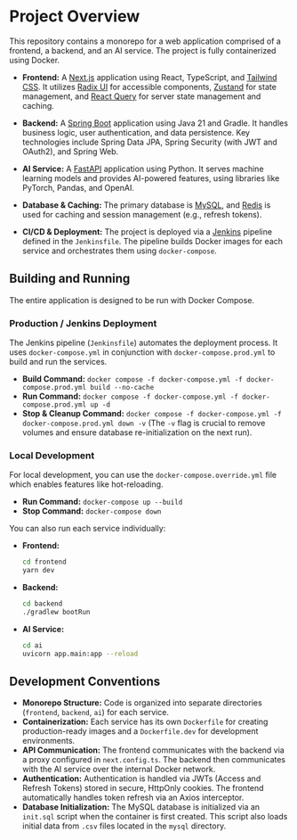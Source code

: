 # Project Overview

This repository contains a monorepo for a web application comprised of a frontend, a backend, and an AI service. The project is fully containerized using Docker.

- **Frontend:** A [Next.js](https://nextjs.org/) application using React, TypeScript, and [Tailwind CSS](https://tailwindcss.com/). It utilizes [Radix UI](https://www.radix-ui.com/) for accessible components, [Zustand](https://github.com/pmndrs/zustand) for state management, and [React Query](https://tanstack.com/query/latest) for server state management and caching.

- **Backend:** A [Spring Boot](https://spring.io/projects/spring-boot) application using Java 21 and Gradle. It handles business logic, user authentication, and data persistence. Key technologies include Spring Data JPA, Spring Security (with JWT and OAuth2), and Spring Web.

- **AI Service:** A [FastAPI](https://fastapi.tiangolo.com/) application using Python. It serves machine learning models and provides AI-powered features, using libraries like PyTorch, Pandas, and OpenAI.

- **Database & Caching:** The primary database is [MySQL](https://www.mysql.com/), and [Redis](https://redis.io/) is used for caching and session management (e.g., refresh tokens).

- **CI/CD & Deployment:** The project is deployed via a [Jenkins](https://www.jenkins.io/) pipeline defined in the `Jenkinsfile`. The pipeline builds Docker images for each service and orchestrates them using `docker-compose`.

## Building and Running

The entire application is designed to be run with Docker Compose.

### Production / Jenkins Deployment

The Jenkins pipeline (`Jenkinsfile`) automates the deployment process. It uses `docker-compose.yml` in conjunction with `docker-compose.prod.yml` to build and run the services.

- **Build Command:** `docker compose -f docker-compose.yml -f docker-compose.prod.yml build --no-cache`
- **Run Command:** `docker compose -f docker-compose.yml -f docker-compose.prod.yml up -d`
- **Stop & Cleanup Command:** `docker compose -f docker-compose.yml -f docker-compose.prod.yml down -v` (The `-v` flag is crucial to remove volumes and ensure database re-initialization on the next run).

### Local Development

For local development, you can use the `docker-compose.override.yml` file which enables features like hot-reloading.

- **Run Command:** `docker-compose up --build`
- **Stop Command:** `docker-compose down`

You can also run each service individually:

- **Frontend:**
  ```bash
  cd frontend
  yarn dev
  ```

- **Backend:**
  ```bash
  cd backend
  ./gradlew bootRun
  ```

- **AI Service:**
  ```bash
  cd ai
  uvicorn app.main:app --reload
  ```

## Development Conventions

- **Monorepo Structure:** Code is organized into separate directories (`frontend`, `backend`, `ai`) for each service.
- **Containerization:** Each service has its own `Dockerfile` for creating production-ready images and a `Dockerfile.dev` for development environments.
- **API Communication:** The frontend communicates with the backend via a proxy configured in `next.config.ts`. The backend then communicates with the AI service over the internal Docker network.
- **Authentication:** Authentication is handled via JWTs (Access and Refresh Tokens) stored in secure, HttpOnly cookies. The frontend automatically handles token refresh via an Axios interceptor.
- **Database Initialization:** The MySQL database is initialized via an `init.sql` script when the container is first created. This script also loads initial data from `.csv` files located in the `mysql` directory.
